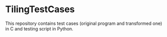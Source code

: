 # TilingTestCases
This repository contains test cases (original program and transformed one) in C and testing script in Python.
